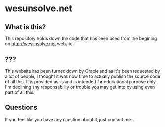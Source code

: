 # wesunsolve.net

## What is this?

This repository holds down the code that has been used from the begining on http://wesunsolve.net website.

## ???

This website has been turned down by Oracle and as it's been requested by a lot of people, I thought it was now time to actually publish the source code of all this. 
It is provided as-is and is intended for educational purpose only. 
I'm declining any responsability or trouble you may get into by using even part of all this.

## Questions

If you feel like you have any question about it, just contact me...
